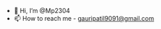- 👋 Hi, I’m @Mp2304
- 📫 How to reach me - gauripatil9091@gmail.com

<!---
Mp2304/Mp2304 is a ✨ special ✨ repository because its `README.md` (this file) appears on your GitHub profile.
You can click the Preview link to take a look at your changes.
--->
